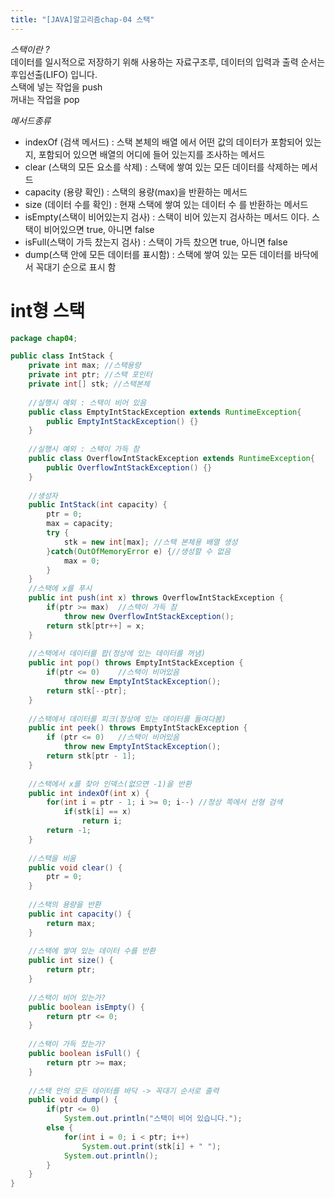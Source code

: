 ```yaml
---
title: "[JAVA]알고리즘chap-04 스택"
---
```


*스택이란 ?*  
데이터를 일시적으로 저장하기 위해 사용하는 자료구조루, 데이터의 입력과 출력 순서는 후입선출(LIFO) 입니다.  
스택에 넣는 작업을 push  
꺼내는 작업을 pop

*메서드종류*  
*   indexOf (검색 메서드) :  스택 본체의 배열 에서 어떤 값의 데이터가 포함되어 있는지, 포함되어 있으면  배열의 어디에 들어 있는지를 조사하는 메서드
*  clear (스택의 모든 요소를 삭제) : 스택에 쌓여 있는 모든 데이터를 삭제하는 메서드
*  capacity (용량 확인) : 스택의 용량(max)을 반환하는 메서드
*  size (데이터 수를 확인) : 현재 스택에 쌓여 있는 데이터 수 를 반환하는 메서드
*  isEmpty(스택이 비어있는지 검사) : 스택이 비어 있는지 검사하는 메서드 이다. 스택이 비어있으면 true, 아니면 false
*  isFull(스택이 가득 찼는지 검사) : 스택이 가득 찼으면 true, 아니면 false
*  dump(스택 안에 모든 데이터를 표시함) : 스택에 쌓여 있는 모든 데이터를 바닥에서 꼭대기 순으로 표시 함

# int형 스택
```java
package chap04;

public class IntStack {
	private int max; //스택용량
	private int ptr; //스택 포인터
	private int[] stk; //스택본체
	
	//실행시 예외 : 스택이 비어 있음
	public class EmptyIntStackException extends RuntimeException{
		public EmptyIntStackException() {}
	}
	
	//실행시 예외 : 스택이 가득 참
	public class OverflowIntStackException extends RuntimeException{
		public OverflowIntStackException() {}
	}
	
	//생성자
	public IntStack(int capacity) {
		ptr = 0;
		max = capacity;
		try {
			stk = new int[max]; //스택 본체용 배열 생성
		}catch(OutOfMemoryError e) {//생성할 수 없음
			max = 0;
		}
	}
	//스택에 x를 푸시
	public int push(int x) throws OverflowIntStackException {
		if(ptr >= max)	//스택이 가득 참
			throw new OverflowIntStackException();
		return stk[ptr++] = x;
	}
	
	//스택에서 데이터를 팝(정상에 있는 데이터를 꺼냄)
	public int pop() throws EmptyIntStackException {
		if(ptr <= 0)	//스택이 비어있음
			throw new EmptyIntStackException();
		return stk[--ptr];
	}
	
	//스택에서 데이터를 피크(정상에 있는 데이터를 들여다봄)
	public int peek() throws EmptyIntStackException {
		if (ptr <= 0)	//스택이 비어있음
			throw new EmptyIntStackException();
		return stk[ptr - 1];
	}
	
	//스택에서 x를 찾아 인덱스(없으면 -1)을 반환
	public int indexOf(int x) {
		for(int i = ptr - 1; i >= 0; i--) //정상 쪽에서 선형 검색
			if(stk[i] == x)
				return i;
		return -1;
	}
	
	//스택을 비움
	public void clear() {
		ptr = 0;
	}
	
	//스택의 용량을 반환
	public int capacity() {
		return max;
	}
	
	//스택에 쌓여 있는 데이터 수를 반환
	public int size() {
		return ptr;
	}
	
	//스택이 비어 있는가?
	public boolean isEmpty() {
		return ptr <= 0;
	}
	
	//스택이 가득 찼는가?
	public boolean isFull() {
		return ptr >= max;
	}
	
	//스택 안의 모든 데이터를 바닥 -> 꼭대기 순서로 출력
	public void dump() {
		if(ptr <= 0)
			System.out.println("스택이 비어 있습니다.");
		else {
			for(int i = 0; i < ptr; i++)
				System.out.print(stk[i] + " ");
			System.out.println();
		}
	}
}

```
